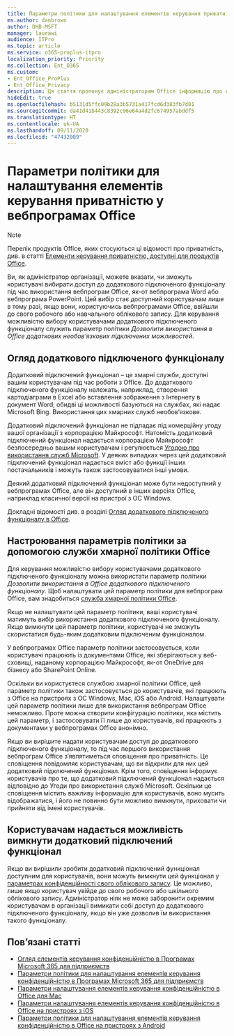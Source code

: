 ```yaml
---
title: Параметри політики для налаштування елементів керування приватністю у вебпрограмах Office
ms.author: danbrown
author: DHB-MSFT
manager: laurawi
audience: ITPro
ms.topic: article
ms.service: o365-proplus-itpro
localization_priority: Priority
ms.collection: Ent_O365
ms.custom:
- Ent_Office_ProPlus
- Ent_Office_Privacy
description: Ця стаття пропонує адміністраторам Office інформацію про налаштування параметрів приватності у вебпрограмах Office.
hideEdit: true
ms.openlocfilehash: b5131d5ffc09b28a3b5731a417fcd6d383fb7d01
ms.sourcegitcommit: da41d41b443c8392c96e64a4d2fc674957abddf5
ms.translationtype: HT
ms.contentlocale: uk-UA
ms.lasthandoff: 09/11/2020
ms.locfileid: "47432009"
---
```

# <a name="use-policy-settings-to-manage-privacy-controls-for-office-for-the-web-applications"></a>Параметри політики для налаштування елементів керування приватністю у вебпрограмах Office

> [!NOTE]
> Перелік продуктів Office, яких стосуються ці відомості про приватність, див. в статті [Елементи керування приватністю, доступні для продуктів Office](products-versions-privacy-controls.md).

Ви, як адміністратор організації, можете вказати, чи зможуть користувачі вибирати доступ до додаткового підключеного функціоналу під час використання вебпрограм Office, як-от вебпрограма Word або вебпрограма PowerPoint. Цей вибір стає доступний користувачам лише в тому разі, якщо вони, користуючись вебпрограмами Office, ввійшли до свого робочого або навчального облікового запису. Для керування можливістю вибору користувачами додаткового підключеного функціоналу служить параметр політики *Дозволити використання в Office додаткових необов’язкових підключених можливостей*.

## <a name="overview-of-optional-connected-experiences"></a>Огляд додаткового підключеного функціоналу

Додатковий підключений функціонал – це хмарні служби, доступні вашим користувачам під час роботи з Office. До додаткового підключеного функціоналу належать, наприклад, створення картодіаграми в Excel або вставлення зображення з Інтернету в документ Word; обидві ці можливості базуються на службах, які надає Microsoft Bing. Використання цих хмарних служб необов’язкове. 

Додатковий підключений функціонал не підпадає під комерційну угоду вашої організації з корпорацією Майкрософт. Натомість додатковий підключений функціонал надається корпорацією Майкрософт безпосередньо вашим користувачам і регулюється [Угодою про використання служб Microsoft](https://www.microsoft.com/servicesagreement). У деяких випадках через цей додатковий підключений функціонал надається вміст або функції інших постачальників і можуть також застосовуватися інші умови.

Деякий додатковий підключений функціонал може бути недоступний у вебпрограмах Office, але він доступний в інших версіях Office, наприклад класичної версії на пристрої з ОС Windows.

Докладні відомості див. в розділі [Огляд додаткового підключеного функціоналу в Office](optional-connected-experiences.md).

## <a name="configure-the-policy-setting-by-using-the-office-cloud-policy-service"></a>Настроювання параметрів політики за допомогою служби хмарної політики Office

Для керування можливістю вибору користувачами додаткового підключеного функціоналу можна використати параметр політики *Дозволити використання в Office додаткового підключеного функціоналу*. Щоб налаштувати цей параметр політики для вебпрограм Office, вам знадобиться [служба хмарної політики Office](../overview-office-cloud-policy-service.md).  

Якщо не налаштувати цей параметр політики, ваші користувачі матимуть вибір використання додаткового підключеного функціоналу. Якщо вимкнути цей параметр політики, користувачі не зможуть скористатися будь-яким додатковим підключеним функціоналом.

У вебпрограмах Office параметр політики застосовується, коли користувачі працюють із документами Office, які зберігаються у веб-сховищі, наданому корпорацією Майкрософт, як-от OneDrive для бізнесу або SharePoint Online.

Оскільки ви користуєтеся службою хмарної політики Office, цей параметр політики також застосовується до користувачів, які працюють з Office на пристроях з ОС Windows, Mac, iOS або Android. Налаштувати цей параметр політики лише для використання вебпрограм Office неможливо. Проте можна створити конфігурацію політики, яка містить цей параметр, і застосовувати її лише до користувачів, які працюють з документами у вебпрограмах Office анонімно.

Якщо ви вирішите надати користувачам доступ до додаткового підключеного функціоналу, то під час першого використання вебпрограм Office з’являтиметься сповіщення про приватність. Це сповіщення повідомляє користувачам, що ви відкрили для них цей додатковий підключений функціонал. Крім того, сповіщення інформує користувачів про те, що додатковий підключений функціонал надається відповідно до Угоди про використання служб Microsoft. Оскільки це сповіщення містить важливу інформацію для користувачів, воно мусить відображатися, і його не повинно бути можливо вимкнути, приховати чи прийняти від імені користувачів.

## <a name="users-can-choose-to-turn-off-optional-connected-experiences"></a>Користувачам надається можливість вимкнути додатковий підключений функціонал

Якщо ви вирішили зробити додатковий підключений функціонал доступним для користувачів, вони можуть вимкнути цей функціонал у [параметрах конфіденційності свого облікового запису](https://support.microsoft.com/office/3e7bc183-bf52-4fd0-8e6b-78978f7f121b#ID0EAADAAA=Online). Це можливо, лише якщо користувач увійде до свого робочого або шкільного облікового запису. Адміністратор ніяк не може заборонити окремим користувачам в організації вимикати собі доступ до додаткового підключеного функціоналу, якщо він уже дозволив їм використання такого функціоналу.

## <a name="related-articles"></a>Пов’язані статті

- [Огляд елементів керування конфіденційністю в Програмах Microsoft 365 для підприємств](overview-privacy-controls.md)
- [Параметри політики для налаштування елементів керування конфіденційністю в Програмах Microsoft 365 для підприємств](manage-privacy-controls.md)
- [Параметри налаштування елементів керування конфіденційністю в Office для Mac](mac-privacy-preferences.md)
- [Параметри налаштування елементів керування конфіденційністю в Office на пристроях з iOS](ios-privacy-preferences.md)
- [Параметри політики для налаштування елементів керування конфіденційністю в Office на пристроях з Android](android-privacy-controls.md)